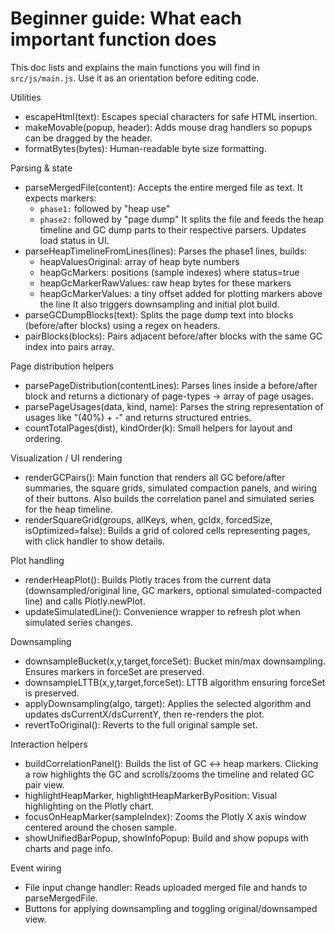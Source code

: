 # Beginner guide: What each important function does

This doc lists and explains the main functions you will find in `src/js/main.js`. Use it as an orientation before editing code.

Utilities
- escapeHtml(text): Escapes special characters for safe HTML insertion.
- makeMovable(popup, header): Adds mouse drag handlers so popups can be dragged by the header.
- formatBytes(bytes): Human-readable byte size formatting.

Parsing & state
- parseMergedFile(content): Accepts the entire merged file as text. It expects markers:
  - `phase1:` followed by "heap use"
  - `phase2:` followed by "page dump"
  It splits the file and feeds the heap timeline and GC dump parts to their respective parsers. Updates load status in UI.
- parseHeapTimelineFromLines(lines): Parses the phase1 lines, builds:
  - heapValuesOriginal: array of heap byte numbers
  - heapGcMarkers: positions (sample indexes) where status=true
  - heapGcMarkerRawValues: raw heap bytes for these markers
  - heapGcMarkerValues: a tiny offset added for plotting markers above the line
  It also triggers downsampling and initial plot build.
- parseGCDumpBlocks(text): Splits the page dump text into blocks (before/after blocks) using a regex on headers.
- pairBlocks(blocks): Pairs adjacent before/after blocks with the same GC index into pairs array.

Page distribution helpers
- parsePageDistribution(contentLines): Parses lines inside a before/after block and returns a dictionary of page-types -> array of page usages.
- parsePageUsages(data, kind, name): Parses the string representation of usages like "(40%) + -" and returns structured entries.
- countTotalPages(dist), kindOrder(k): Small helpers for layout and ordering.

Visualization / UI rendering
- renderGCPairs(): Main function that renders all GC before/after summaries, the square grids, simulated compaction panels, and wiring of their buttons. Also builds the correlation panel and simulated series for the heap timeline.
- renderSquareGrid(groups, allKeys, when, gcIdx, forcedSize, isOptimized=false): Builds a grid of colored cells representing pages, with click handler to show details.

Plot handling
- renderHeapPlot(): Builds Plotly traces from the current data (downsampled/original line, GC markers, optional simulated-compacted line) and calls Plotly.newPlot.
- updateSimulatedLine(): Convenience wrapper to refresh plot when simulated series changes.

Downsampling
- downsampleBucket(x,y,target,forceSet): Bucket min/max downsampling. Ensures markers in forceSet are preserved.
- downsampleLTTB(x,y,target,forceSet): LTTB algorithm ensuring forceSet is preserved.
- applyDownsampling(algo, target): Applies the selected algorithm and updates dsCurrentX/dsCurrentY, then re-renders the plot.
- revertToOriginal(): Reverts to the full original sample set.

Interaction helpers
- buildCorrelationPanel(): Builds the list of GC ↔ heap markers. Clicking a row highlights the GC and scrolls/zooms the timeline and related GC pair view.
- highlightHeapMarker, highlightHeapMarkerByPosition: Visual highlighting on the Plotly chart.
- focusOnHeapMarker(sampleIndex): Zooms the Plotly X axis window centered around the chosen sample.
- showUnifiedBarPopup, showInfoPopup: Build and show popups with charts and page info.

Event wiring
- File input change handler: Reads uploaded merged file and hands to parseMergedFile.
- Buttons for applying downsampling and toggling original/downsamped view.
